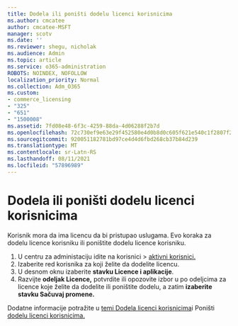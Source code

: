 ```yaml
---
title: Dodela ili poništi dodelu licenci korisnicima
ms.author: cmcatee
author: cmcatee-MSFT
manager: scotv
ms.date: ''
ms.reviewer: shegu, nicholak
ms.audience: Admin
ms.topic: article
ms.service: o365-administration
ROBOTS: NOINDEX, NOFOLLOW
localization_priority: Normal
ms.collection: Adm_O365
ms.custom:
- commerce_licensing
- "325"
- "651"
- "1500008"
ms.assetid: 7fd08e48-6f3c-4259-88da-4d06288f2b7d
ms.openlocfilehash: 72c730ef9e63e29f452580e4d0b8d0c605f621e540c1f2807f284c47aeaa37f5
ms.sourcegitcommit: 920051182781bd97ce4d4d6fbd268cb37b84d239
ms.translationtype: MT
ms.contentlocale: sr-Latn-RS
ms.lasthandoff: 08/11/2021
ms.locfileid: "57896989"
---
```

# <a name="assign-or-unassign-licenses-to-users"></a>Dodela ili poništi dodelu licenci korisnicima

Korisnik mora da ima licencu da bi pristupao uslugama. Evo koraka za dodelu licence korisniku ili poništite dodelu licence korisniku.
  
1. U centru za administaciju idite na korisnici  \> [aktivni korisnici.](https://go.microsoft.com/fwlink/p/?linkid=834822)
2. Izaberite red korisnika za koji želite da dodelite licencu.
3. U desnom oknu izaberite **stavku Licence i aplikacije**.
4. Razvijte **odeljak Licence,** potvrdite ili opozovite izbor u po odeljcima za licence koje želite da dodelite ili poništite dodelu, a zatim **izaberite stavku Sačuvaj promene.**

Dodatne informacije potražite u [temi Dodela licenci korisnicima](https://docs.microsoft.com/microsoft-365/admin/manage/assign-licenses-to-users)i Poništi [dodelu licenci korisnicima.](https://docs.microsoft.com/microsoft-365/admin/manage/remove-licenses-from-users)